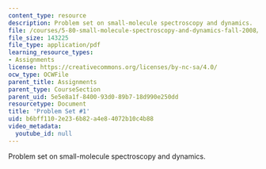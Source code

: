 ```yaml
---
content_type: resource
description: Problem set on small-molecule spectroscopy and dynamics.
file: /courses/5-80-small-molecule-spectroscopy-and-dynamics-fall-2008/b6bff1102e236b82a4e84072b10c4b88_ps1_1976.pdf
file_size: 143225
file_type: application/pdf
learning_resource_types:
- Assignments
license: https://creativecommons.org/licenses/by-nc-sa/4.0/
ocw_type: OCWFile
parent_title: Assignments
parent_type: CourseSection
parent_uid: 5e5e8a1f-8400-93d0-89b7-18d990e250dd
resourcetype: Document
title: 'Problem Set #1'
uid: b6bff110-2e23-6b82-a4e8-4072b10c4b88
video_metadata:
  youtube_id: null
---
```

Problem set on small-molecule spectroscopy and dynamics.